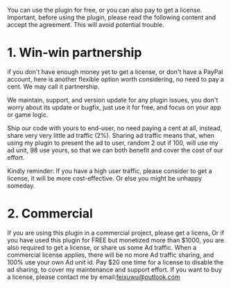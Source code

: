   You can use the plugin for free, or you can also pay to get a license. Important, 
before using the plugin, please read the following content and accept the agreement. This will avoid potential trouble.

# 1. Win-win partnership
 if you don't have enough money yet to get a license, or don't have a PayPal account, here is another flexible option worth considering, no need to pay a cent. We may call it partnership.

We maintain, support, and version update for any plugin issues, you don't worry about its update or bugfix, just use it for free, and focus on your app or game logic.

Ship our code with yours to end-user, no need paying a cent at all, instead, share very very little ad traffic (2%). Sharing ad traffic means that, when using my plugin to present the ad to user, random 2 out if 100, will use my ad unit, 98 use yours, so that we can both benefit and cover the cost of our effort.

Kindly reminder:
 If you have a high user traffic, please consider to get a license, it will be more cost-effective. Or else you might be unhappy someday.
 
# 2. Commercial

 If you are using this plugin in a commercial project, please get a licens, Or if you have used this plugin for FREE but 
monetized more than $1000, you are also required to get a license, or share us some Ad traffic. When a commercial license applies, 
there will be no more Ad traffic sharing, and 100% use your own Ad unit id. Pay $20 one time for a license to disable the ad sharing, 
to cover my maintenance and support effort. If you want to buy a license, please contact me by email:feixuwu@outlook.com 
